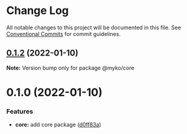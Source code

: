 # Change Log

All notable changes to this project will be documented in this file.
See [Conventional Commits](https://conventionalcommits.org) for commit guidelines.

## [0.1.2](https://github.com/trevorsargent/myko/compare/v0.1.1...v0.1.2) (2022-01-10)

**Note:** Version bump only for package @myko/core





# 0.1.0 (2022-01-10)


### Features

* **core:** add core package ([d0ff83a](https://github.com/trevorsargent/myko/commit/d0ff83ae68ec2103523f604f0ba8ece567ed5df8))
